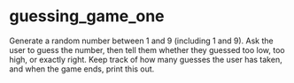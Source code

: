 # guessing_game_one
Generate a random number between 1 and 9 (including 1 and 9). 
Ask the user to guess the number, then tell them whether 
they guessed too low, too high, or exactly right.
Keep track of how many guesses the user has taken, and when the game ends, print this out.
